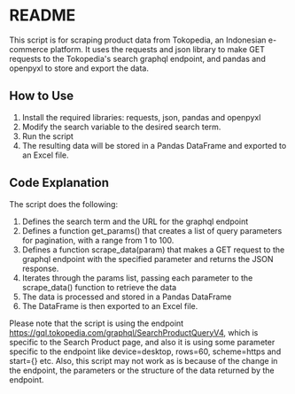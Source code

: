 # README
This script is for scraping product data from Tokopedia, an Indonesian e-commerce platform.
It uses the requests and json library to make GET requests to the Tokopedia's search graphql endpoint, and pandas and openpyxl to store and export the data.

## How to Use
1. Install the required libraries: requests, json, pandas and openpyxl
2. Modify the search variable to the desired search term.
3. Run the script
4. The resulting data will be stored in a Pandas DataFrame and exported to an Excel file.

## Code Explanation
The script does the following:

1. Defines the search term and the URL for the graphql endpoint
2. Defines a function get_params() that creates a list of query parameters for pagination, with a range from 1 to 100.
3. Defines a function scrape_data(param) that makes a GET request to the graphql endpoint with the specified parameter and returns the JSON response.
4. Iterates through the params list, passing each parameter to the scrape_data() function to retrieve the data
5. The data is processed and stored in a Pandas DataFrame
6. The DataFrame is then exported to an Excel file.

Please note that the script is using the endpoint https://gql.tokopedia.com/graphql/SearchProductQueryV4, which is specific to the Search Product page, and also it is using some parameter specific to the endpoint like device=desktop, rows=60, scheme=https and start={} etc.
Also, this script may not work as is because of the change in the endpoint, the parameters or the structure of the data returned by the endpoint.
